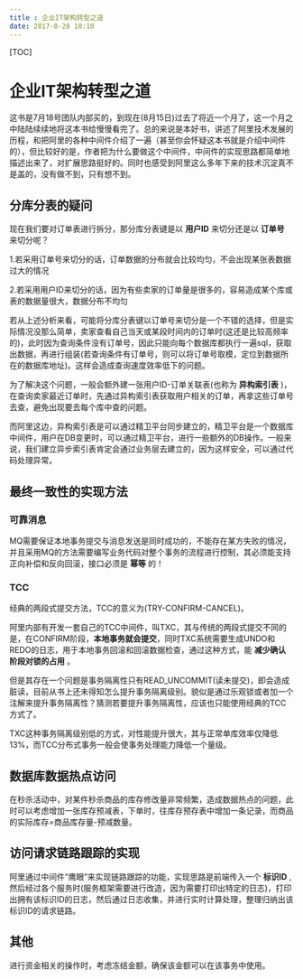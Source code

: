 ```yaml
---
title : 企业IT架构转型之道
date: 2017-8-28 10:10
---
```


[TOC]

# 企业IT架构转型之道
这书是7月18号团队内部买的，到现在(8月15日)过去了将近一个月了，这一个月之中陆陆续续地将这本书给慢慢看完了。总的来说是本好书，讲述了阿里技术发展的历程，和把阿里的各种中间件介绍了一遍（甚至你会怀疑这本书就是介绍中间件的），但比较好的是，作者把为什么要做这个中间件，中间件的实现思路都简单地描述出来了，对扩展思路挺好的。同时也感受到阿里这么多年下来的技术沉淀真不是盖的，没有做不到，只有想不到。

## 分库分表的疑问
现在我们要对订单表进行拆分，那分库分表键是以 **用户ID** 来切分还是以 **订单号** 来切分呢？

1.若采用订单号来切分的话，订单数据的分布就会比较均匀，不会出现某张表数据过大的情况

2.若采用用户ID来切分的话，因为有些卖家的订单量是很多的，容易造成某个库或表的数据量很大，数据分布不均匀

若从上述分析来看，可能将分库分表键以订单号来切分是一个不错的选择，但是实际情况没那么简单，卖家查看自己当天或某段时间内的订单时(这还是比较高频率的)，此时因为查询条件没有订单号，因此只能向每个数据库都执行一遍sql，获取出数据，再进行组装(若查询条件有订单号，则可以将订单号取模，定位到数据所在的数据库地址)。这样会造成查询速度效率低下的问题。

为了解决这个问题，一般会额外建一张用户ID-订单关联表(也称为 **异构索引表** )，在查询卖家最近订单时，先通过异构索引表获取用户相关的订单，再拿这些订单号去查，避免出现要去每个库中查的问题。

而阿里这边，异构索引表是可以通过精卫平台同步建立的，精卫平台是一个数据库中间件，用户在DB变更时，可以通过精卫平台，进行一些额外的DB操作。一般来说，我们建立异步索引表肯定会通过业务层去建立的，因为这样安全，可以通过代码处理异常。

## 最终一致性的实现方法

### 可靠消息
MQ需要保证本地事务提交与消息发送是同时成功的，不能存在某方失败的情况，并且采用MQ的方法需要编写业务代码对整个事务的流程进行控制，其必须能支持正向补偿和反向回滚，接口必须是 **幂等** 的！

### TCC
经典的两段式提交方法，TCC的意义为(TRY-CONFIRM-CANCEL)。

阿里内部有开发一套自己的TCC中间件，叫TXC，其与传统的两段式提交不同的是，在CONFIRM阶段，**本地事务就会提交**，同时TXC系统需要生成UNDO和REDO的日志，用于本地事务回滚和回滚数据检查，通过这种方式，能 **减少确认阶段对锁的占用** 。

但是其存在一个问题是事务隔离性只有READ_UNCOMMIT(读未提交)，即会造成脏读，目前从书上还未得知怎么提升事务隔离级别。貌似是通过乐观锁或者加一个注解来提升事务隔离性？猜测若要提升事务隔离性，应该也只能使用经典的TCC方式了。

TXC这种事务隔离级别低的方式，对性能提升很大，其与正常单库效率仅降低13%，而TCC分布式事务一般会使事务处理能力降低一个量级。

## 数据库数据热点访问
在秒杀活动中，对某件秒杀商品的库存修改量非常频繁，造成数据热点的问题，此时可以考虑增加一张库存预减表，下单时，往库存预存表中增加一条记录，而商品的实际库存=商品库存量-预减数量。

## 访问请求链路跟踪的实现
阿里通过中间件“鹰眼”来实现链路跟踪的功能，实现思路是前端传入一个 **标识ID** ,然后经过各个服务时(服务框架需要进行改造，因为需要打印出特定的日志)，打印出拥有该标识ID的日志，然后通过日志收集，并进行实时计算处理，整理归纳出该标识ID的请求链路。

## 其他
进行资金相关的操作时，考虑冻结金额，确保该金额可以在该事务中使用。
